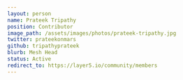 ```yaml
---
layout: person
name: Prateek Tripathy
position: Contributor
image_path: /assets/images/photos/prateek-tripathy.jpg
twitter: prateekonmars
github: tripathyprateek
blurb: Mesh Head
status: Active
redirect_to: https://layer5.io/community/members
---
```

